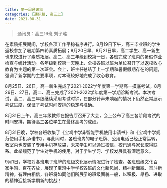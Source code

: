 ```yaml
---
title: 第一周通讯稿
categories: [通讯稿, 高三上]
date: 2021-08-31
---
```


> 通讯员：高三16班 刘子璐


在素质拓展期间，学校各项工作平稳有序进行。8月19日下午，高三毕业班的学生返校参加了暑期第四轮素质拓展；8月20日早、8月21日早，高二学生、高一新生也来校进行了素质拓展。高二、高三年级到校第一日，各班完成了班内的暑假作业检查与统计活动。各年级到校第一天晚上，全校各班以班为单位召开了以返校收心教育为主题的第一次班会。会上，班主任总结了上一学期和暑假假期存在的问题，强调了新学期的主要事项，对本班较好地完成了收心教育。

8月25日、26日，高一新生完成了2021-2022学年度第一学期高一摸底考试。8月26日、27日，高二、高三完成了2021-2022学年度第一学期诊断考试。本次考试，高二、高三年级继续采用考试时钟，在部分铃声未响起的情况下仍然正常展示考试进度，保证了考试时间安排的稳定与准确。

8月31日上午，高三年级教师在报告厅召开了大会，会上公布了高三各阶段考试的时间安排，期待高三各位学生在最终高考的成绩。

8月31日晚，学校各班收集了《宝鸡中学非智能手机使用申请书》和《宝鸡中学规范使用手机承诺书》，与此同时，各班班内的电子班牌、公用电话已经正常运转，教室内也安装了专用手机存放袋，未来学生可以通过校信、校讯通与家长取得联系。此举规范了学生对手机的使用，对于学生学习、学校发展具有深远意义。

9月1日，学校对各班电子班牌的班级文化展示情况进行了检查。各班班级文化百家争鸣、百花齐放，展现了宝鸡中学学校各班的文化新风尚、精神新面貌、奋斗新精神。有理由相信，各班将如同他们所展示的班级面貌一般，以积极、昂扬、进取的精神迎接新学期新的挑战！
